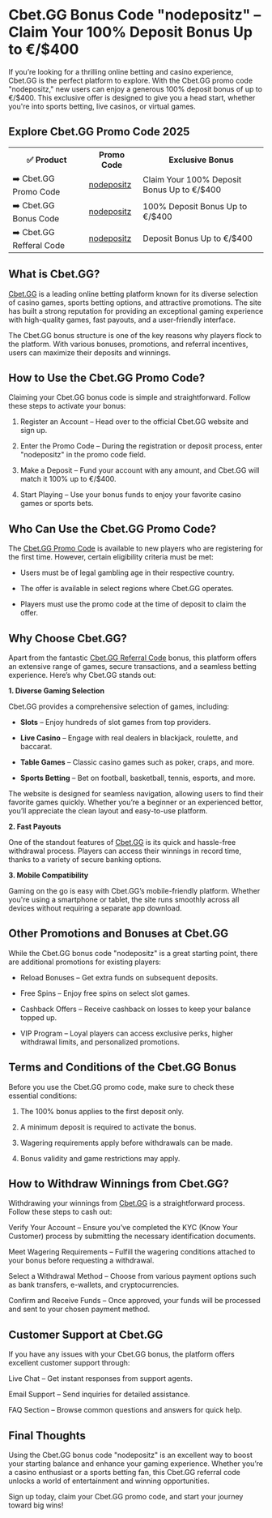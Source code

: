 <h1>Cbet.GG Bonus Code "nodepositz" – Claim Your 100% Deposit Bonus Up to €/$400</h1>

If you’re looking for a thrilling online betting and casino experience, Cbet.GG is the perfect platform to explore. With the Cbet.GG promo code "nodepositz," new users can enjoy a generous 100% deposit bonus of up to €/$400. This exclusive offer is designed to give you a head start, whether you're into sports betting, live casinos, or virtual games.

<H2>Explore Cbet.GG Promo Code 2025</H2>
 <table>
  <tr>
    <th>✅ Product</th>
    <th>Promo Code</th>
    <th>Exclusive Bonus</th>
  </tr>
  <tr>
    <td>➡️ Cbet.GG Promo Code</td>
    <td><a href="https://balancer-afflink-cbet.com/d7e75fa63">nodepositz</a></td>
    <td>Claim Your 100% Deposit Bonus Up to €/$400</td>
  </tr>
  <tr>
   <td>➡️ Cbet.GG Bonus Code</td>
    <td><a href="https://balancer-afflink-cbet.com/d7e75fa63">nodepositz</a></td>
    <td>100% Deposit Bonus Up to €/$400</td>
  </tr>
  <tr>
  <td>➡️ Cbet.GG Refferal Code</td>
    <td><a href="https://balancer-afflink-cbet.com/d7e75fa63">nodepositz</a></td>
      <td>Deposit Bonus Up to €/$400</td>
  </tr>
</table>

<h2>What is Cbet.GG?</h2>

<a href="https://balancer-afflink-cbet.com/d7e75fa63">Cbet.GG</a> is a leading online betting platform known for its diverse selection of casino games, sports betting options, and attractive promotions. The site has built a strong reputation for providing an exceptional gaming experience with high-quality games, fast payouts, and a user-friendly interface.

The Cbet.GG bonus structure is one of the key reasons why players flock to the platform. With various bonuses, promotions, and referral incentives, users can maximize their deposits and winnings.

<h2>How to Use the Cbet.GG Promo Code?</h2>

Claiming your Cbet.GG bonus code is simple and straightforward. Follow these steps to activate your bonus:

1. Register an Account – Head over to the official Cbet.GG website and sign up.

2. Enter the Promo Code – During the registration or deposit process, enter "nodepositz" in the promo code field.

3. Make a Deposit – Fund your account with any amount, and Cbet.GG will match it 100% up to €/$400.

4. Start Playing – Use your bonus funds to enjoy your favorite casino games or sports bets.


<h2>Who Can Use the Cbet.GG Promo Code?</h2>

The <a href="https://balancer-afflink-cbet.com/d7e75fa63">Cbet.GG Promo Code</a> is available to new players who are registering for the first time. However, certain eligibility criteria must be met:

- Users must be of legal gambling age in their respective country.

- The offer is available in select regions where Cbet.GG operates.

- Players must use the promo code at the time of deposit to claim the offer.


<h2>Why Choose Cbet.GG?</h2>

Apart from the fantastic <a href="https://balancer-afflink-cbet.com/d7e75fa63">Cbet.GG Referral Code</a> bonus, this platform offers an extensive range of games, secure transactions, and a seamless betting experience. Here’s why Cbet.GG stands out:

**1. **Diverse Gaming Selection****

Cbet.GG provides a comprehensive selection of games, including:

- **Slots** – Enjoy hundreds of slot games from top providers.

- **Live Casino** – Engage with real dealers in blackjack, roulette, and baccarat.

- **Table Games** – Classic casino games such as poker, craps, and more.

- **Sports Betting** – Bet on football, basketball, tennis, esports, and more.

The website is designed for seamless navigation, allowing users to find their favorite games quickly. Whether you’re a beginner or an experienced bettor, you’ll appreciate the clean layout and easy-to-use platform.

**2. Fast Payouts**

One of the standout features of <a href="https://balancer-afflink-cbet.com/d7e75fa63">Cbet.GG</a> is its quick and hassle-free withdrawal process. Players can access their winnings in record time, thanks to a variety of secure banking options.

**3. Mobile Compatibility**

Gaming on the go is easy with Cbet.GG’s mobile-friendly platform. Whether you're using a smartphone or tablet, the site runs smoothly across all devices without requiring a separate app download.

<h2>Other Promotions and Bonuses at Cbet.GG</h2>

While the Cbet.GG bonus code "nodepositz" is a great starting point, there are additional promotions for existing players:

- Reload Bonuses – Get extra funds on subsequent deposits.

- Free Spins – Enjoy free spins on select slot games.

- Cashback Offers – Receive cashback on losses to keep your balance topped up.

- VIP Program – Loyal players can access exclusive perks, higher withdrawal limits, and personalized promotions.

<h2>Terms and Conditions of the Cbet.GG Bonus</h2>

Before you use the Cbet.GG promo code, make sure to check these essential conditions:

1. The 100% bonus applies to the first deposit only.

2. A minimum deposit is required to activate the bonus.

3. Wagering requirements apply before withdrawals can be made.

4. Bonus validity and game restrictions may apply.

<h2>How to Withdraw Winnings from Cbet.GG?</h2>

Withdrawing your winnings from <a href="https://balancer-afflink-cbet.com/d7e75fa63">Cbet.GG</a> is a straightforward process. Follow these steps to cash out:

Verify Your Account – Ensure you’ve completed the KYC (Know Your Customer) process by submitting the necessary identification documents.

Meet Wagering Requirements – Fulfill the wagering conditions attached to your bonus before requesting a withdrawal.

Select a Withdrawal Method – Choose from various payment options such as bank transfers, e-wallets, and cryptocurrencies.

Confirm and Receive Funds – Once approved, your funds will be processed and sent to your chosen payment method.

<h2>Customer Support at Cbet.GG</h2>

If you have any issues with your Cbet.GG bonus, the platform offers excellent customer support through:

Live Chat – Get instant responses from support agents.

Email Support – Send inquiries for detailed assistance.

FAQ Section – Browse common questions and answers for quick help.

<h2>Final Thoughts</h2>

Using the Cbet.GG bonus code "nodepositz" is an excellent way to boost your starting balance and enhance your gaming experience. Whether you’re a casino enthusiast or a sports betting fan, this Cbet.GG referral code unlocks a world of entertainment and winning opportunities.

Sign up today, claim your Cbet.GG promo code, and start your journey toward big wins!

